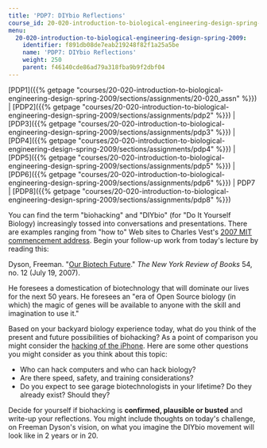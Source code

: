 ```yaml
---
title: 'PDP7: DIYbio Reflections'
course_id: 20-020-introduction-to-biological-engineering-design-spring-2009
menu:
  20-020-introduction-to-biological-engineering-design-spring-2009:
    identifier: f891db08de7eab219248f82f1a25a5be
    name: 'PDP7: DIYbio Reflections'
    weight: 250
    parent: f46140cde86ad79a318fba9b9f2dbf04
---
```

[PDP1]({{% getpage "courses/20-020-introduction-to-biological-engineering-design-spring-2009/sections/assignments/20-020_assn" %}}) | [PDP2]({{% getpage "courses/20-020-introduction-to-biological-engineering-design-spring-2009/sections/assignments/pdp2" %}}) | [PDP3]({{% getpage "courses/20-020-introduction-to-biological-engineering-design-spring-2009/sections/assignments/pdp3" %}}) | [PDP4]({{% getpage "courses/20-020-introduction-to-biological-engineering-design-spring-2009/sections/assignments/pdp4" %}}) | [PDP5]({{% getpage "courses/20-020-introduction-to-biological-engineering-design-spring-2009/sections/assignments/pdp5" %}}) | [PDP6]({{% getpage "courses/20-020-introduction-to-biological-engineering-design-spring-2009/sections/assignments/pdp6" %}}) | PDP7 | [PDP8]({{% getpage "courses/20-020-introduction-to-biological-engineering-design-spring-2009/sections/assignments/pdp8" %}})

You can find the term "biohacking" and "DIYbio" (for "Do It Yourself Biology) increasingly tossed into conversations and presentations. There are examples ranging from "how to" Web sites to Charles Vest's [2007 MIT commencement address](http://web.mit.edu/newsoffice/2007/comm-vestspeech-0608.html). Begin your follow-up work from today's lecture by reading this:

Dyson, Freeman. "[Our Biotech Future](http://www.nybooks.com/articles/20370)." _The New York Review of Books_ 54, no. 12 (July 19, 2007).

He foresees a domestication of biotechnology that will dominate our lives for the next 50 years. He foresees an "era of Open Source biology (in which) the magic of genes will be available to anyone with the skill and imagination to use it."

Based on your backyard biology experience today, what do you think of the present and future possibilities of biohacking? As a point of comparison you might consider the [hacking of the iPhone](http://www.builderau.com.au/blogs/byteclub/viewblogpost.htm?p=339270810). Here are some other questions you might consider as you think about this topic:

*   Who can hack computers and who can hack biology?
*   Are there speed, safety, and training considerations?
*   Do you expect to see garage biotechnologists in your lifetime? Do they already exist? Should they?

Decide for yourself if biohacking is **confirmed, plausible or busted** and write-up your reflections. You might include thoughts on today's challenge, on Freeman Dyson's vision, on what you imagine the DIYbio movement will look like in 2 years or in 20.